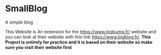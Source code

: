 # SmallBlog
A simple blog

This Website is An extension for the https://www.bigbump.fr/ website and you can look at their website with this link https://www.bigblog.fr/.
**This Project is entirely for practice and it is based on their website so make sure you visit their website first**
